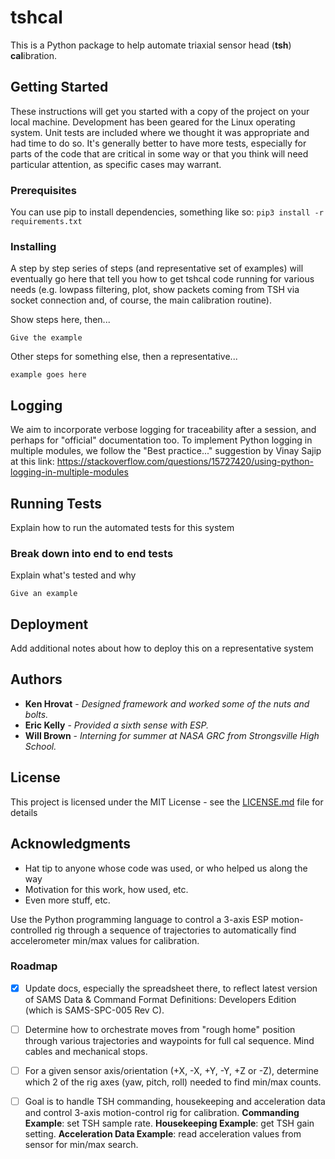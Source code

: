 # tshcal

This is a Python package to help automate triaxial sensor head (**tsh**) **cal**ibration. 

## Getting Started

These instructions will get you started with a copy of the project on your local machine.  Development has been geared for the Linux operating system.  Unit tests are included where we thought it was appropriate and had time to do so.  It's generally better to have more tests, especially for parts of the code that are critical in some way or that you think will need particular attention, as specific cases may warrant.
### Prerequisites

You can use pip to install dependencies, something like so:
`pip3 install -r requirements.txt`

### Installing

A step by step series of steps (and representative set of examples) will eventually go here that tell you how to get tshcal code running for various needs (e.g. lowpass filtering, plot, show packets coming from TSH via socket connection and, of course, the main calibration routine).

Show steps here, then...

```
Give the example
```

Other steps for something else, then a representative...

```
example goes here
```

## Logging
We aim to incorporate verbose logging for traceability after a session, and perhaps for "official" documentation too.
To implement Python logging in multiple modules, we follow the "Best practice..." suggestion by Vinay Sajip at this link: https://stackoverflow.com/questions/15727420/using-python-logging-in-multiple-modules

## Running Tests

Explain how to run the automated tests for this system

### Break down into end to end tests

Explain what's tested and why

```
Give an example
```
## Deployment

Add additional notes about how to deploy this on a representative system

## Authors

* **Ken Hrovat** - *Designed framework and worked some of the nuts and bolts.*
* **Eric Kelly** - *Provided a sixth sense with ESP.*
* **Will Brown** - *Interning for summer at NASA GRC from Strongsville High School.*

## License

This project is licensed under the MIT License - see the [LICENSE.md](LICENSE.md) file for details

## Acknowledgments

* Hat tip to anyone whose code was used, or who helped us along the way
* Motivation for this work, how used, etc.
* Even more stuff, etc.

Use the Python programming language to control a 3-axis ESP motion-controlled rig through a sequence of trajectories to automatically find accelerometer min/max values for calibration.

### Roadmap

- [x] Update docs, especially the spreadsheet there, to reflect latest version of SAMS Data & Command Format Definitions: Developers Edition (which is SAMS-SPC-005 Rev C).
- [ ] Determine how to orchestrate moves from "rough home" position through various trajectories and waypoints for full cal sequence.  Mind cables and mechanical stops.
- [ ] For a given sensor axis/orientation (+X, -X, +Y, -Y, +Z or -Z), determine which 2 of the rig axes (yaw, pitch, roll) needed to find min/max counts.
- [ ] Goal is to handle TSH commanding, housekeeping and acceleration data and control 3-axis motion-control rig for calibration.  **Commanding Example**: set TSH sample rate. **Housekeeping Example**: get TSH gain setting. **Acceleration Data Example**: read acceleration values from sensor for min/max search.
  
